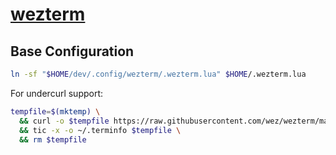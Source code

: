 # [wezterm]

## Base Configuration

```bash
ln -sf "$HOME/dev/.config/wezterm/.wezterm.lua" $HOME/.wezterm.lua
```

For undercurl support:

```bash
tempfile=$(mktemp) \
  && curl -o $tempfile https://raw.githubusercontent.com/wez/wezterm/master/termwiz/data/wezterm.terminfo \
  && tic -x -o ~/.terminfo $tempfile \
  && rm $tempfile
```

[wezterm]: https://wezfurlong.org/wezterm

